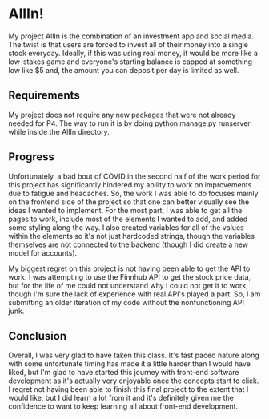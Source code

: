 # AllIn!

My project AllIn is the combination of an investment app and social media. The twist is that users are forced to invest all of their money into a single stock everyday. Ideally, if this was using real money, it would be more like a low-stakes game and everyone's starting balance is capped at something low like $5 and, the amount you can deposit per day is limited as well.

## Requirements

My project does not require any new packages that were not already needed for P4. The way to run it is by doing python manage.py runserver while inside the AllIn directory.

## Progress
Unfortunately, a bad bout of COVID in the second half of the work period for this project has significantly hindered my ability to work on improvements due to fatigue and headaches. So, the work I was able to do focuses mainly on the frontend side of the project so that one can better visually see the ideas I wanted to implement. For the most part, I was able to get all the pages to work, include most of the elements I wanted to add, and added some styling along the way. I also created variables for all of the values within the elements so it's not just hardcoded strings, though the variables themselves are not connected to the backend (though I did create a new model for accounts). 

My biggest regret on this project is not having been able to get the API to work. I was attempting to use the Finnhub API to get the stock price data, but for the life of me could not understand why I could not get it to work, though I'm sure the lack of experience with real API's played a part. So, I am submitting an older iteration of my code without the nonfunctioning API junk.

## Conclusion
Overall, I was very glad to have taken this class. It's fast paced nature along with some unfortunate timing has made it a little harder than I would have liked, but I'm glad to have started this journey with front-end software development as it's actually very enjoyable once the concepts start to click. I regret not having been able to finish this final project to the extent that I would like, but I did learn a lot from it and it's definitely given me the confidence to want to keep learning all about front-end development. 


